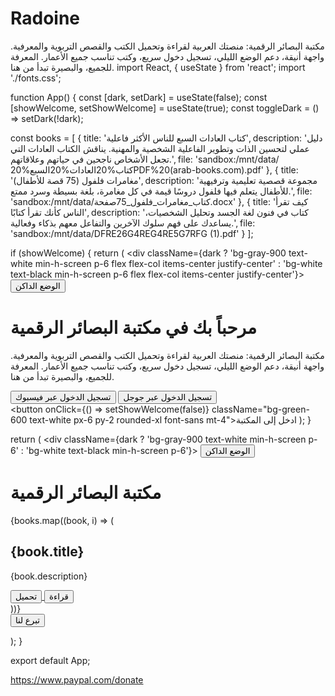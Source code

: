 # Radoine
مكتبة البصائر الرقمية: منصتك العربية لقراءة وتحميل الكتب والقصص التربوية والمعرفية. واجهة أنيقة، دعم الوضع الليلي، تسجيل دخول سريع، وكتب تناسب جميع الأعمار. المعرفة للجميع، والبصيرة تبدأ من هنا.
import React, { useState } from 'react'; import './fonts.css';

function App() { const [dark, setDark] = useState(false); const [showWelcome, setShowWelcome] = useState(true); const toggleDark = () => setDark(!dark);

const books = [ { title: 'كتاب العادات السبع للناس الأكثر فاعلية', description: 'دليل عملي لتحسين الذات وتطوير الفاعلية الشخصية والمهنية. يناقش الكتاب العادات التي تجعل الأشخاص ناجحين في حياتهم وعلاقاتهم.', file: 'sandbox:/mnt/data/كتاب%20العادات%20السبع%20PDF%20(arab-books.com).pdf' }, { title: 'مغامرات فلفول (75 قصة للأطفال)', description: 'مجموعة قصصية تعليمية وترفيهية للأطفال يتعلم فيها فلفول دروسًا قيمة في كل مغامرة، بلغة بسيطة وسرد ممتع.', file: 'sandbox:/mnt/data/كتاب_مغامرات_فلفول_75صفحة.docx' }, { title: 'كيف تقرأ الناس كأنك تقرأ كتابًا', description: 'كتاب في فنون لغة الجسد وتحليل الشخصيات، يساعدك على فهم سلوك الآخرين والتفاعل معهم بذكاء وفعالية.', file: 'sandbox:/mnt/data/DFRE26G4REG4RE5G7RFG (1).pdf' } ];

if (showWelcome) { return ( <div className={dark ? 'bg-gray-900 text-white min-h-screen p-6 flex flex-col items-center justify-center' : 'bg-white text-black min-h-screen p-6 flex flex-col items-center justify-center'}> <button onClick={toggleDark} className="fixed top-4 left-4 px-4 py-2 bg-gray-700 text-white rounded-lg font-sans">الوضع الداكن</button> <h1 className="text-4xl font-naskh mb-6">مرحباً بك في مكتبة البصائر الرقمية</h1> <p className="mb-4 font-sans text-lg text-center max-w-xl"> مكتبة البصائر الرقمية: منصتك العربية لقراءة وتحميل الكتب والقصص التربوية والمعرفية. واجهة أنيقة، دعم الوضع الليلي، تسجيل دخول سريع، وكتب تناسب جميع الأعمار. المعرفة للجميع، والبصيرة تبدأ من هنا. </p> <div className="space-x-4 rtl:space-x-reverse mb-6"> <button className="bg-blue-700 text-white px-4 py-2 rounded-xl">تسجيل الدخول عبر فيسبوك</button> <button className="bg-red-600 text-white px-4 py-2 rounded-xl">تسجيل الدخول عبر جوجل</button> </div> <button onClick={() => setShowWelcome(false)} className="bg-green-600 text-white px-6 py-2 rounded-xl font-sans mt-4">ادخل إلى المكتبة</button> </div> ); }

return ( <div className={dark ? 'bg-gray-900 text-white min-h-screen p-6' : 'bg-white text-black min-h-screen p-6'}> <button onClick={toggleDark} className="fixed top-4 left-4 px-4 py-2 bg-gray-700 text-white rounded-lg font-sans">الوضع الداكن</button> <h1 className="text-3xl font-bold text-center mb-10 font-naskh">مكتبة البصائر الرقمية</h1>

<div className="space-y-6">
    {books.map((book, i) => (
      <div key={i} className="border rounded-2xl p-6 shadow-md bg-gray-50 dark:bg-gray-800 font-sans">
        <h2 className="text-xl font-semibold mb-2 font-serif">{book.title}</h2>
        <p className="mb-4 font-sans">{book.description}</p>
        <div className="space-x-3 rtl:space-x-reverse">
          <a href={book.file} target="_blank" rel="noopener noreferrer">
            <button className="bg-blue-600 text-white px-4 py-2 rounded-xl font-sans">تحميل</button>
          </a>
          <a href={book.file} target="_blank" rel="noopener noreferrer">
            <button className="bg-green-600 text-white px-4 py-2 rounded-xl font-sans">قراءة</button>
          </a>
        </div>
      </div>
    ))}
  </div>

  <div className="text-center mt-16">
    <a href="https://www.paypal.com/donate" target="_blank" rel="noopener noreferrer">
      <button className="bg-yellow-500 text-white px-6 py-2 rounded-xl font-sans">تبرع لنا</button>
    </a>
  </div>
</div>

); }

export default App;

https://www.paypal.com/donate
